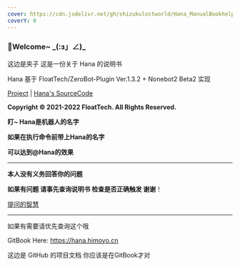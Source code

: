 ```yaml
---
cover: https://cdn.jsdelivr.net/gh/shizukulostworld/Hana_ManualBookhelper@main/.gitbook/assets/20210810_010328.jpg
coverY: 0
---
```


### 🌈Welcome~ \_(:з」∠)_

这边是夹子 这是一份关于 Hana 的说明书

Hana 基于 FloatTech/ZeroBot-Plugin Ver.1.3.2 + Nonebot2 Beta2 实现

[Project](https://github.com/FloatTech/ZeroBot-Plugin) | [Hana's SourceCode](https://github.com/ShizukuLostWorld/Hana_ZeroBot_SourceCode)

**Copyright © 2021-2022 FloatTech. All Rights Reserved.**

**盯~ Hana是机器人的名字**

**如果在执行命令前带上Hana的名字**

**可以达到@Hana的效果**

---

**本人没有义务回答你的问题**

**如果有问题 请事先查询说明书 检查是否正确触发 谢谢**！

[提问的智慧](https://github.com/ryanhanwu/How-To-Ask-Questions-The-Smart-Way/blob/main/README-zh\_CN.md)

-----

如果有需要请优先查询这个哦

GitBook Here: https://hana.himoyo.cn

这边是 GitHub 的项目文档 你应该是在GitBook才对
